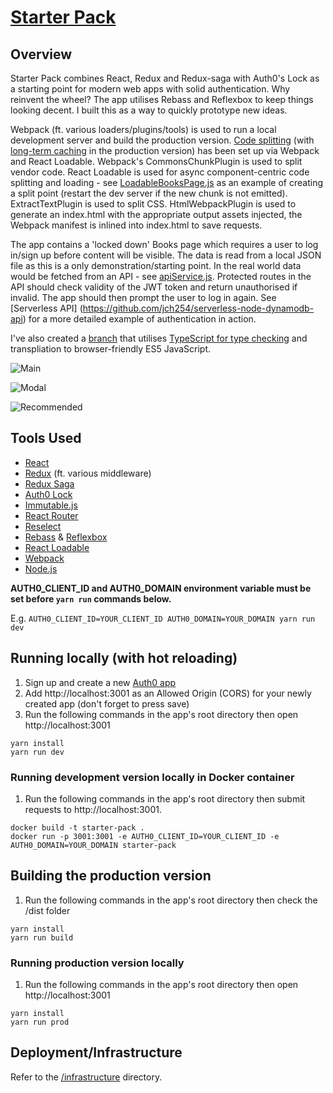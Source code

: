 # [Starter Pack](https://starter-pack.603.nz)

## Overview

Starter Pack combines React, Redux and Redux-saga with Auth0's Lock as a starting point for modern
web apps with solid authentication. Why reinvent the wheel? The app utilises Rebass and Reflexbox to
keep things looking decent. I built this as a way to quickly prototype new ideas.

Webpack (ft. various loaders/plugins/tools) is used to run a local development server and build
the production version. [Code splitting](https://webpack.js.org/guides/code-splitting)
(with [long-term caching](https://webpack.js.org/guides/caching) in the production version) has
been set up via Webpack and React Loadable. Webpack's CommonsChunkPlugin is used to split vendor
code. React Loadable is used for async component-centric code splitting and loading - see
[LoadableBooksPage.js](./src/books/LoadableBooksPage.js) as an example of creating a split point
(restart the dev server if the new chunk is not emitted). ExtractTextPlugin is used to split CSS.
HtmlWebpackPlugin is used to generate an index.html with the appropriate output assets injected,
the Webpack manifest is inlined into index.html to save requests.

The app contains a 'locked down' Books page which requires a user to log in/sign up before content
will be visible. The data is read from a local JSON file as this is a only demonstration/starting
point. In the real world data would be fetched from an API - see [apiService.js](./src/apiService.js).
Protected routes in the API should check validity of the JWT token and return unauthorised
if invalid. The app should then prompt the user to log in again. See [Serverless API]
(https://github.com/jch254/serverless-node-dynamodb-api) for a more detailed example of authentication in action.

I've also created a [branch](https://github.com/jch254/starter-pack/tree/typescript) that utilises
[TypeScript for type checking](https://www.youtube.com/watch?v=V1po0BT7kac) and transpliation to browser-friendly
ES5 JavaScript.

![Main](https://img.jch254.com/Main.png)

![Modal](https://img.jch254.com/Login.png)

![Recommended](https://img.jch254.com/Books.png)

## Tools Used

* [React](https://github.com/facebook/react)
* [Redux](https://github.com/reactjs/redux) (ft. various middleware)
* [Redux Saga](https://github.com/yelouafi/redux-saga)
* [Auth0 Lock](https://github.com/auth0/lock)
* [Immutable.js](https://github.com/facebook/immutable-js/)
* [React Router](https://github.com/ReactTraining/react-router)
* [Reselect](https://github.com/jxnblk/rebass)
* [Rebass](https://github.com/jxnblk/rebass) & [Reflexbox](https://github.com/jxnblk/reflexbox)
* [React Loadable](https://github.com/thejameskyle/react-loadable)
* [Webpack](https://github.com/webpack/webpack)
* [Node.js](https://github.com/nodejs/node)

**AUTH0_CLIENT_ID and AUTH0_DOMAIN environment variable must be set before `yarn run` commands below.**

E.g. `AUTH0_CLIENT_ID=YOUR_CLIENT_ID AUTH0_DOMAIN=YOUR_DOMAIN yarn run dev`

## Running locally (with hot reloading)

1. Sign up and create a new [Auth0 app](https://auth0.com)
1. Add http://localhost:3001 as an Allowed Origin (CORS) for your newly created app (don't forget to press save)
1. Run the following commands in the app's root directory then open http://localhost:3001

```
yarn install
yarn run dev
```

### Running development version locally in Docker container
1. Run the following commands in the app's root directory then submit requests to http://localhost:3001.

```
docker build -t starter-pack .
docker run -p 3001:3001 -e AUTH0_CLIENT_ID=YOUR_CLIENT_ID -e AUTH0_DOMAIN=YOUR_DOMAIN starter-pack
```

## Building the production version
1. Run the following commands in the app's root directory then check the /dist folder

```
yarn install
yarn run build
```

### Running production version locally

1. Run the following commands in the app's root directory then open http://localhost:3001

```
yarn install
yarn run prod
```

## Deployment/Infrastructure

Refer to the [/infrastructure](./infrastructure) directory.

